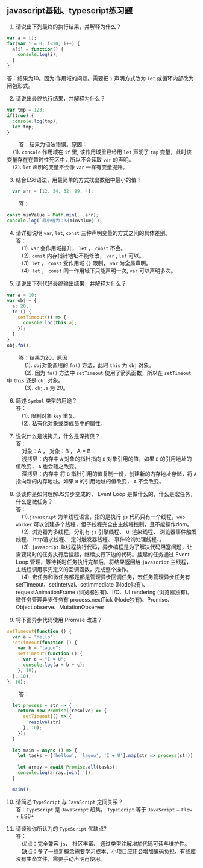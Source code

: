 ## javascript基础、typescript练习题
1. 请说出下列最终的执行结果，并解释为什么？
```javascript
var a = [];
for(var i = 0; i<10; i++) {
  a[i] = function() {
    console.log(i);
  }
}
```  
答：结果为10。因为i作用域的问题。需要把 `i` 声明方式改为 `let` 或循环内部改为闭包形式。    

2. 请说出最终执行结果，并解释为什么？
```javascript
var tmp = 123;
if(true) {
  console.log(tmp);
  let tmp;
}
```  
&nbsp;&nbsp;&nbsp;&nbsp;&nbsp;&nbsp;&nbsp;&nbsp;答：结果为语法错误。原因：  
&nbsp;&nbsp;&nbsp;&nbsp;(1). `console` 作用域在 `if` 里, 该作用域里已经用 `let` 声明了 `tmp` 变量，此时该变量存在在暂时性死区中，所以不会读取 `var` 的声明。  
&nbsp;&nbsp;&nbsp;&nbsp;(2). `let` 声明的变量不会像 `var` 一样有变量提升。  

3. 结合ES6语法，用最简单的方式找出数组中最小的值？  
```javascript
  var arr = [12, 34, 32, 89, 4];
```  
&nbsp;&nbsp;&nbsp;&nbsp;&nbsp;&nbsp;&nbsp;&nbsp;答：  
  ```javascript
  const minValue = Math.min(...arr);
  console.log(`最小值为：${minValue}`);
  ```  

4. 请详细说明 `var`, `let`, `const` 三种声明变量的方式之间的具体差别。  
答：  
&nbsp;&nbsp;&nbsp;&nbsp;(1). `var` 会作用域提升， `let` ， `const` 不会。  
&nbsp;&nbsp;&nbsp;&nbsp;(2). `const` 内存指针地址不能修改， `var` ,  `let` 可以。  
&nbsp;&nbsp;&nbsp;&nbsp;(3). `let` ， `const` 受作用域 `{}` 限制， `var` 为全局声明。  
&nbsp;&nbsp;&nbsp;&nbsp;(4). `let` ， `const` 同一作用域下只能声明一次, `var` 可以声明多次。  

5. 请说出下列代码最终输出结果，并解释为什么？  
```javascript
var a = 10;
var obj = {
  a: 20,
  fn () {
    setTimeout(() => {
      console.log(this.a);
    });
  }
}
obj.fn();  
```  
&nbsp;&nbsp;&nbsp;&nbsp;&nbsp;&nbsp;&nbsp;&nbsp;答：结果为20，原因  
&nbsp;&nbsp;&nbsp;&nbsp;&nbsp;&nbsp;&nbsp;&nbsp;&nbsp;&nbsp;&nbsp;&nbsp;(1). `obj`对象调用的 `fn()` 方法，此时 `this` 为 `obj` 对象。  
&nbsp;&nbsp;&nbsp;&nbsp;&nbsp;&nbsp;&nbsp;&nbsp;&nbsp;&nbsp;&nbsp;&nbsp;(2). 因为 `fn()` 方法中 `setTimeout` 使用了箭头函数，所以在 `setTimeout` 中 `this` 还是 `obj` 对象。  
&nbsp;&nbsp;&nbsp;&nbsp;&nbsp;&nbsp;&nbsp;&nbsp;&nbsp;&nbsp;&nbsp;&nbsp;(3). `obj.a` 为 20。  

6. 简述 `Symbol` 类型的用途？  
答：  
&nbsp;&nbsp;&nbsp;&nbsp;(1). 限制对象 `key` 重复。  
&nbsp;&nbsp;&nbsp;&nbsp;(2). 私有化对象或类成员中的属性。  

7. 说说什么是浅拷贝，什么是深拷贝？  
答：  
&nbsp;&nbsp;&nbsp;&nbsp;对象：A ， 对象：B ， A = B  
&nbsp;&nbsp;&nbsp;&nbsp;浅拷贝：内存中 `A` 对象的指针指向 `B` 对象引用的值，如果 `B` 的引用地址的值改变， `A` 也会随之改变。  
&nbsp;&nbsp;&nbsp;&nbsp;深拷贝：内存中 将 `B` 指针引用的值复制一份，创建新的内存地址存储，将 `A` 指向新的内存地址。如果 `B` 的引用地址的值改变， `A` 不会改变。  

8. 谈谈你是如何理解JS异步变成的， Event Loop 是做什么的，什么是宏任务，什么是微任务？  
答：  
&nbsp;&nbsp;&nbsp;&nbsp;(1).`javascript` 为单线程语言，指的是执行 `js` 代码只有一个线程，`web worker` 可以创建多个线程，但子线程完全由主线程控制，且不能操作dom。  
&nbsp;&nbsp;&nbsp;&nbsp;(2). 浏览器为多线程，分别有 `js` 引擎线程、 ui 渲染线程、 浏览器事件触发线程、 http请求线程、 定时触发器线程、 事件轮询处理线程、。  
&nbsp;&nbsp;&nbsp;&nbsp;(3). `javascript` 单线程执行代码，异步编程是为了解决代码阻塞问题，让需要耗时的任务执行后挂起，继续执行下边的代码。挂起的任务通过 Event Loop 管理，等待耗时任务执行完毕后，将结果返回给 `javascript` 主线程， 主线程调用事先定义的回调函数，完成整个操作。  
&nbsp;&nbsp;&nbsp;&nbsp;(4). 宏任务和微任务都是都是管理异步回调任务，宏任务管理异步任务有setTimeout、setInterval、setImmediate (Node独有)、requestAnimationFrame (浏览器独有)、I/O、UI rendering (浏览器独有)。微任务管理异步任务有 process.nextTick (Node独有)、Promise、Object.observe、MutationObserver  

9. 将下面异步代码使用 Promise 改进？
```javascript
setTimeout(function () {
  var a = "hello";
  setTimeout(function () {
    var b = "lagou";
    setTimeout(function () {
      var c = "I ❤ U";
      console.log(a + b + c);
    }, 10);
  }, 10);
}, 10);
```  
&nbsp;&nbsp;&nbsp;&nbsp;&nbsp;&nbsp;&nbsp;&nbsp;答：  
```javascript
  let process = str => {
    return new Promise((resolve) => {
      setTimeout(() => {
        resolve(str)
      }, 10);
    });
  }
  
  let main = async () => {
    let tasks = ['hellow', 'lagou', 'I ❤ U'].map(str => process(str))
    
    let array = await Promise.all(tasks);
    console.log(array.join(''));
  }
  
  main();
```  

10. 请简述 `TypeScript` 与 `JavaScript` 之间关系？  
答：`TypeScript` 是 `JavaScript` 超集。 `TypeScript` 等于 `JavaScript` + `Flow` + ES6+  

11. 请谈谈你所认为的 `TypeScript` 优缺点?  
答：  
&nbsp;&nbsp;&nbsp;&nbsp;优点：完全兼容 `js`、 社区丰富、 通过类型注解增加代码可读与维护性。  
&nbsp;&nbsp;&nbsp;&nbsp;缺点：多了一些新概念需要学习成本、小项目应用会增加编码负担、有些库没有生命文件，需要手动声明再使用。





















